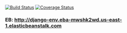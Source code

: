 [![Build Status](https://app.travis-ci.com/zhujiumu/swe1-app.svg?branch=main)](https://app.travis-ci.com/zhujiumu/swe1-app)
[![Coverage Status](https://coveralls.io/repos/github/zhujiumu/swe1-app/badge.svg?branch=main)](https://coveralls.io/github/zhujiumu/swe1-app?branch=main)
### EB: http://django-env.eba-mwshk2wd.us-east-1.elasticbeanstalk.com
